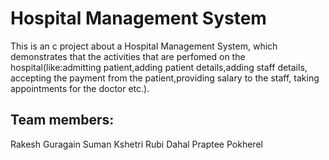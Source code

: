 # Hospital Management System

This is an c project about a Hospital Management System, which demonstrates that the activities that are perfomed on the hospital(like:admitting patient,adding patient details,adding staff details, accepting the payment from the patient,providing salary to the staff, taking appointments for the doctor etc.).

## Team members:
Rakesh Guragain
Suman Kshetri
Rubi Dahal
Praptee Pokherel
